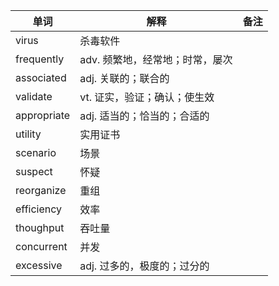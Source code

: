 | 单词        | 解释                            | 备注 |
| ----------- | ------------------------------- | ---- |
| virus       | 杀毒软件                        |      |
| frequently  | adv. 频繁地，经常地；时常，屡次 |      |
| associated  | adj. 关联的；联合的             |      |
| validate    | vt. 证实，验证；确认；使生效    |      |
| appropriate | adj. 适当的；恰当的；合适的     |      |
| utility     | 实用证书                        |      |
| scenario    | 场景                            |      |
| suspect     | 怀疑                            |      |
| reorganize  | 重组                            |      |
| efficiency  | 效率                            |      |
| thoughput   | 吞吐量                          |      |
| concurrent  | 并发                            |      |
| excessive   | adj. 过多的，极度的；过分的     |      |

